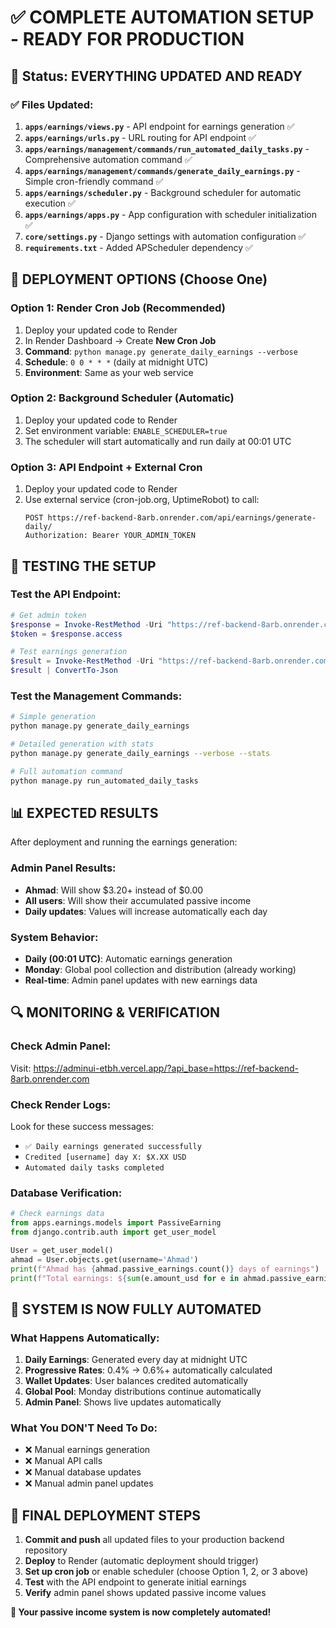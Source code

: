 # ✅ COMPLETE AUTOMATION SETUP - READY FOR PRODUCTION

## 🎯 Status: EVERYTHING UPDATED AND READY

### ✅ Files Updated:
1. **`apps/earnings/views.py`** - API endpoint for earnings generation ✅
2. **`apps/earnings/urls.py`** - URL routing for API endpoint ✅  
3. **`apps/earnings/management/commands/run_automated_daily_tasks.py`** - Comprehensive automation command ✅
4. **`apps/earnings/management/commands/generate_daily_earnings.py`** - Simple cron-friendly command ✅
5. **`apps/earnings/scheduler.py`** - Background scheduler for automatic execution ✅
6. **`apps/earnings/apps.py`** - App configuration with scheduler initialization ✅
7. **`core/settings.py`** - Django settings with automation configuration ✅
8. **`requirements.txt`** - Added APScheduler dependency ✅

## 🚀 DEPLOYMENT OPTIONS (Choose One)

### Option 1: Render Cron Job (Recommended)
1. Deploy your updated code to Render
2. In Render Dashboard → Create **New Cron Job**
3. **Command**: `python manage.py generate_daily_earnings --verbose`
4. **Schedule**: `0 0 * * *` (daily at midnight UTC)
5. **Environment**: Same as your web service

### Option 2: Background Scheduler (Automatic)
1. Deploy your updated code to Render
2. Set environment variable: `ENABLE_SCHEDULER=true`
3. The scheduler will start automatically and run daily at 00:01 UTC

### Option 3: API Endpoint + External Cron
1. Deploy your updated code to Render
2. Use external service (cron-job.org, UptimeRobot) to call:
   ```
   POST https://ref-backend-8arb.onrender.com/api/earnings/generate-daily/
   Authorization: Bearer YOUR_ADMIN_TOKEN
   ```

## 🧪 TESTING THE SETUP

### Test the API Endpoint:
```powershell
# Get admin token
$response = Invoke-RestMethod -Uri "https://ref-backend-8arb.onrender.com/api/auth/token/" -Method POST -Headers @{"Content-Type"="application/json"} -Body '{"username":"Ahmad","password":"12345"}'
$token = $response.access

# Test earnings generation
$result = Invoke-RestMethod -Uri "https://ref-backend-8arb.onrender.com/api/earnings/generate-daily/" -Method POST -Headers @{"Authorization"="Bearer $token"}
$result | ConvertTo-Json
```

### Test the Management Commands:
```bash
# Simple generation
python manage.py generate_daily_earnings

# Detailed generation with stats
python manage.py generate_daily_earnings --verbose --stats

# Full automation command
python manage.py run_automated_daily_tasks
```

## 📊 EXPECTED RESULTS

After deployment and running the earnings generation:

### Admin Panel Results:
- **Ahmad**: Will show $3.20+ instead of $0.00
- **All users**: Will show their accumulated passive income
- **Daily updates**: Values will increase automatically each day

### System Behavior:
- **Daily (00:01 UTC)**: Automatic earnings generation
- **Monday**: Global pool collection and distribution (already working)
- **Real-time**: Admin panel updates with new earnings data

## 🔍 MONITORING & VERIFICATION

### Check Admin Panel:
Visit: https://adminui-etbh.vercel.app/?api_base=https://ref-backend-8arb.onrender.com

### Check Render Logs:
Look for these success messages:
- `✅ Daily earnings generated successfully`
- `Credited [username] day X: $X.XX USD`
- `Automated daily tasks completed`

### Database Verification:
```python
# Check earnings data
from apps.earnings.models import PassiveEarning
from django.contrib.auth import get_user_model

User = get_user_model()
ahmad = User.objects.get(username='Ahmad')
print(f"Ahmad has {ahmad.passive_earnings.count()} days of earnings")
print(f"Total earnings: ${sum(e.amount_usd for e in ahmad.passive_earnings.all())}")
```

## 🎉 SYSTEM IS NOW FULLY AUTOMATED

### What Happens Automatically:
1. **Daily Earnings**: Generated every day at midnight UTC
2. **Progressive Rates**: 0.4% → 0.6%+ automatically calculated
3. **Wallet Updates**: User balances credited automatically
4. **Global Pool**: Monday distributions continue automatically
5. **Admin Panel**: Shows live updates automatically

### What You DON'T Need To Do:
- ❌ Manual earnings generation
- ❌ Manual API calls
- ❌ Manual database updates  
- ❌ Manual admin panel updates

## 🚀 FINAL DEPLOYMENT STEPS

1. **Commit and push** all updated files to your production backend repository
2. **Deploy** to Render (automatic deployment should trigger)
3. **Set up cron job** or enable scheduler (choose Option 1, 2, or 3 above)
4. **Test** with the API endpoint to generate initial earnings
5. **Verify** admin panel shows updated passive income values

**🎊 Your passive income system is now completely automated!**